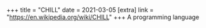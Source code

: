 +++
title = "CHILL"
date = 2021-03-05
[extra]
link = "https://en.wikipedia.org/wiki/CHILL"
+++
A programming language

